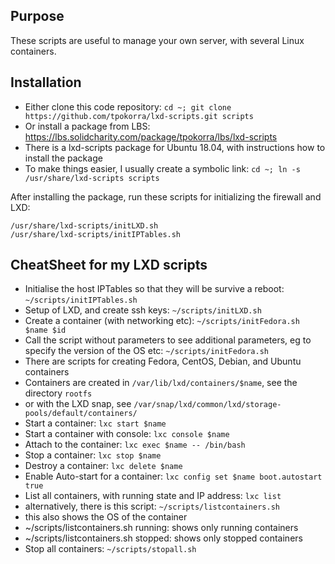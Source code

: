 Purpose
-------

These scripts are useful to manage your own server, with several Linux containers.

Installation
------------

* Either clone this code repository: `cd ~; git clone https://github.com/tpokorra/lxd-scripts.git scripts`
* Or install a package from LBS: https://lbs.solidcharity.com/package/tpokorra/lbs/lxd-scripts
 * There is a lxd-scripts package for Ubuntu 18.04, with instructions how to install the package
 * To make things easier, I usually create a symbolic link: `cd ~; ln -s /usr/share/lxd-scripts scripts`

After installing the package, run these scripts for initializing the firewall and LXD:

    /usr/share/lxd-scripts/initLXD.sh
    /usr/share/lxd-scripts/initIPTables.sh

CheatSheet for my LXD scripts
---------------------------------

* Initialise the host IPTables so that they will be survive a reboot: `~/scripts/initIPTables.sh`
* Setup of LXD, and create ssh keys: `~/scripts/initLXD.sh`
* Create a container (with networking etc): `~/scripts/initFedora.sh $name $id`
 * Call the script without parameters to see additional parameters, eg to specify the version of the OS etc: `~/scripts/initFedora.sh`
 * There are scripts for creating Fedora, CentOS, Debian, and Ubuntu containers
* Containers are created in `/var/lib/lxd/containers/$name`, see the directory `rootfs`
* or with the LXD snap, see `/var/snap/lxd/common/lxd/storage-pools/default/containers/`
* Start a container: `lxc start $name`
* Start a container with console: `lxc console $name`
* Attach to the container: `lxc exec $name -- /bin/bash`
* Stop a container: `lxc stop $name`
* Destroy a container: `lxc delete $name`
* Enable Auto-start for a container: `lxc config set $name boot.autostart true`
* List all containers, with running state and IP address: `lxc list`
 * alternatively, there is this script: `~/scripts/listcontainers.sh`
 * this also shows the OS of the container
 * ~/scripts/listcontainers.sh running: shows only running containers
 * ~/scripts/listcontainers.sh stopped: shows only stopped containers
* Stop all containers: `~/scripts/stopall.sh`
